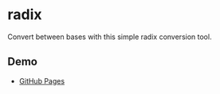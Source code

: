 # radix
Convert between bases with this simple radix conversion tool.

## Demo
* [GitHub Pages](https://charlesstover.github.io/radix/)
